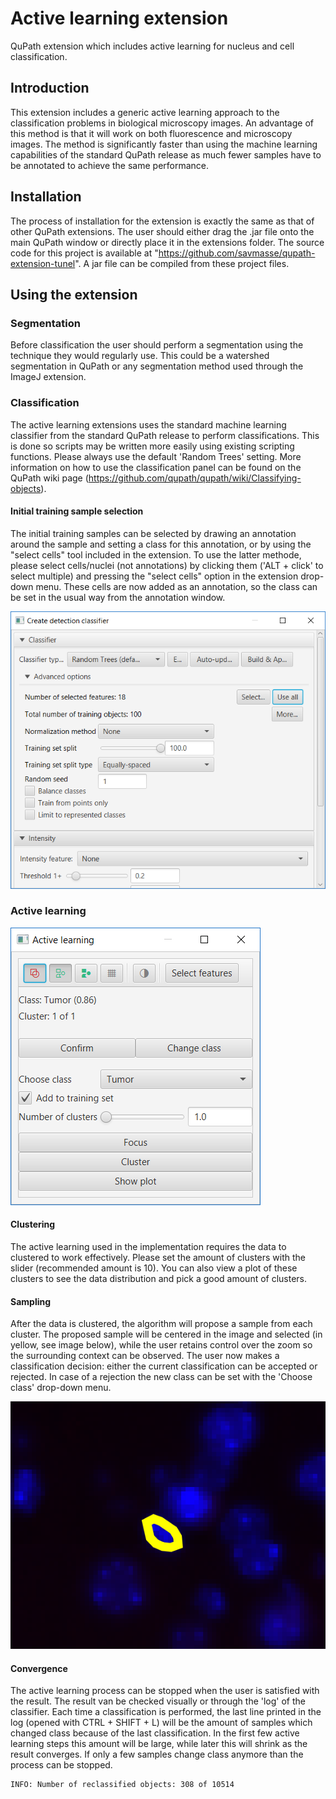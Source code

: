 # Active learning extension
QuPath extension which includes active learning for nucleus and cell classification.

## Introduction
This extension includes a generic active learning approach to the classification problems in biological microscopy images. An advantage of this method is that it will work on both fluorescence and microscopy images. The method is significantly faster than using the machine learning capabilities of the standard QuPath release as much fewer samples have to be annotated to achieve the same performance.

## Installation
The process of installation for the extension is exactly the same as that of other QuPath extensions. The user should either drag the .jar file onto the main QuPath window or directly place it in the extensions folder. The source code for this project is available at "https://github.com/savmasse/qupath-extension-tunel". A jar file can be compiled from these project files.  

## Using the extension


### Segmentation
Before classification the user should perform a segmentation using the technique they would regularly use. This could be a watershed segmentation in QuPath or any segmentation method used through the ImageJ extension.

### Classification
The active learning extensions uses the standard machine learning classifier from the standard QuPath release to perform classifications. This is done so scripts may be written more easily using existing scripting functions. Please always use the default 'Random Trees' setting. More information on how to use the classification panel can be found on the QuPath wiki page (https://github.com/qupath/qupath/wiki/Classifying-objects).

#### Initial training sample selection
The initial training samples can be selected by drawing an annotation around the sample and setting a class for this annotation, or by using the "select cells" tool included in the extension. To use the latter methode, please select cells/nuclei (not annotations) by clicking them ('ALT + click' to select multiple) and pressing the "select cells" option in the extension drop-down menu. These cells are now added as an annotation, so the class can be set in the usual way from the annotation window.

![Image](images/Classsifier.PNG?raw=true "Title")

### Active learning

![Image](images/Panel.PNG?raw=true "Title")

#### Clustering
The active learning used in the implementation requires the data to clustered to work effectively. Please set the amount of clusters with the slider (recommended amount is 10). You can also view a plot of these clusters to see the data distribution and pick a good amount of clusters.

#### Sampling
After the data is clustered, the algorithm will propose a sample from each cluster. The proposed sample will be centered in the image and selected (in yellow, see image below), while the user retains control over the zoom so the surrounding context can be observed. The user now makes a classification decision: either the current classification can be accepted or rejected. In case of a rejection the new class can be set with the 'Choose class' drop-down menu.

![Image](images/Sampling.PNG?raw=true "Title")

#### Convergence
The active learning process can be stopped when the user is satisfied with the result. The result van be checked visually or through the 'log' of the classifier. Each time a classification is performed, the last line printed in the log (opened with CTRL + SHIFT + L) will be the amount of samples which changed class because of the last classification. In the first few active learning steps this amount will be large, while later this will shrink as the result converges. If only a few samples change class anymore than the process can be stopped.

```
INFO: Number of reclassified objects: 308 of 10514
```




